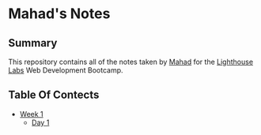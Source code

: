 # Mahad's Notes

## Summary 

This repository contains all of the notes taken by [Mahad](https://github.com/BoNeZ4Lyfe) for the [Lighthouse Labs](https://www.lighthouselabs.ca/en/web-development-bootcamp) Web Development Bootcamp.

 ## Table Of Contects
* [Week 1](/Week_1)
  * [Day 1](/Week_1/Day_1)
